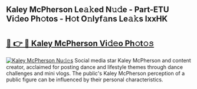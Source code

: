 ## Kaley McPherson Le𝚊𝚔ed N𝚞𝚍e - Part-ETU Vi𝚍eo Ph𝚘tos - H𝚘t O𝚗lyf𝚊ns Le𝚊𝚔s IxxHK

# <h2><a href="http://hf5tngo.feru.top/?c=Kaley+McPherson">🔗 👉 🔴 Kaley McPherson Vi𝚍𝚎o Ph𝚘t𝚘𝚜</a></h2>

[![Kaley McPherson Nu𝚍𝚎s](https://i.imgur.com/0TWrTi3.gif)](http://hf5tngo.feru.top/?c=Kaley+McPherson)
Social media star Kaley McPherson and content creator, acclaimed for posting dance and lifestyle themes through dance challenges and mini vlogs. The public's Kaley McPherson perception of a public figure can be influenced by their personal characteristics. 
